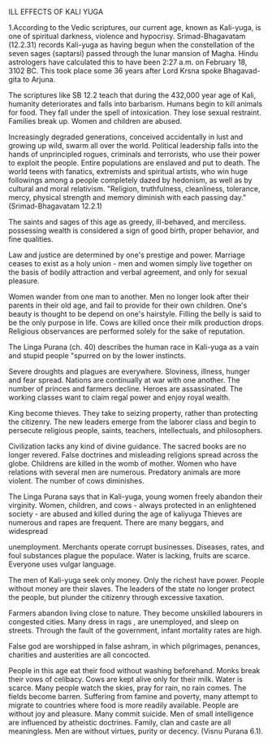 ILL EFFECTS OF KALI YUGA

1.According to the Vedic scriptures, our current age, known as Kali-yuga, is one of spiritual darkness, violence and hypocrisy. Srimad-Bhagavatam (12.2.31) records Kali-yuga as having begun when the constellation of the seven sages (saptarsi) passed through the lunar mansion of Magha. Hindu astrologers have calculated this to have been 2:27 a.m. on February 18, 3102 BC. This took place some 36 years after Lord Krsna spoke Bhagavad-gita to Arjuna.

The scriptures like SB 12.2 teach that during the 432,000 year age of Kali, humanity deteriorates and falls into barbarism. Humans begin to kill animals for food. They fall under the spell of intoxication. They lose sexual restraint. Families break up. Women and children are abused.

Increasingly degraded generations, conceived accidentally in lust and growing up wild, swarm all over the world. Political leadership falls into the hands of unprincipled rogues, criminals and terrorists, who use their power to exploit the people. Entire populations are enslaved and put to death. The world teens with fanatics, extremists and spiritual artists, who win huge followings among a people completely dazed by hedonism, as well as by cultural and moral relativism. "Religion, truthfulness, cleanliness, tolerance, mercy, physical strength and memory diminish with each passing day." (Srimad-Bhagavatam 12.2.1)

The saints and sages of this age as greedy, ill-behaved, and merciless. possessing wealth is considered a sign of good birth, proper behavior, and fine qualities.

Law and justice are determined by one's prestige and power. Marriage ceases to exist as a holy union - men and women simply live together on the basis of bodily attraction and verbal agreement, and only for sexual pleasure.

Women wander from one man to another. Men no longer look after their parents in their old age, and fail to provide for their own children. One's beauty is thought to be depend on one's hairstyle. Filling the belly is said to be the only purpose in life. Cows are killed once their milk production drops. Religious observances are performed solely for the sake of reputation.

The Linga Purana (ch. 40) describes the human race in Kali-yuga as a vain and stupid people "spurred on by the lower instincts.

Severe droughts and plagues are everywhere. Sloviness, illness, hunger and fear spread. Nations are continually at war with one another. The number of princes and farmers decline. Heroes are assassinated. The working classes want to claim regal power and enjoy royal wealth.

King become thieves. They take to seizing property, rather than protecting the citizenry. The new leaders emerge from the laborer class and begin to persecute religious people, saints, teachers, intellectuals, and philosophers.

Civilization lacks any kind of divine guidance. The sacred books are no longer revered. False doctrines and misleading religions spread across the globe. Childrens are killed in the womb of mother. Women who have relations with several men are numerous. Predatory animals are more violent. The number of cows diminishes.

The Linga Purana says that in Kali-yuga, young women freely abandon their virginity. Women, children, and cows - always protected in an enlightened society - are abused and killed during the age of kaliyuga Thieves are numerous and rapes are frequent. There are many beggars, and widespread

unemployment. Merchants operate corrupt businesses. Diseases, rates, and foul substances plague the populace. Water is lacking, fruits are scarce. Everyone uses vulgar language.

The men of Kali-yuga seek only money. Only the richest have power. People without money are their slaves. The leaders of the state no longer protect the people, but plunder the citizenry through excessive taxation.

Farmers abandon living close to nature. They become unskilled labourers in congested cities. Many dress in rags , are unemployed, and sleep on streets. Through the fault of the government, infant mortality rates are high.

False god are worshipped in false ashram, in which pilgrimages, penances, charities and austerities are all concocted.

People in this age eat their food without washing beforehand. Monks break their vows of celibacy. Cows are kept alive only for their milk. Water is scarce. Many people watch the skies, pray for rain, no rain comes. The fields become barren. Suffering from famine and poverty, many attempt to migrate to countries where food is more readily available. People are without joy and pleasure. Many commit suicide. Men of small intelligence are influenced by atheistic doctrines. Family, clan and caste are all meaningless. Men are without virtues, purity or decency. (Visnu Purana 6.1).

